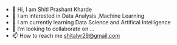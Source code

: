 - 👋 Hi, I am Shitl Prashant Kharde
- 👀 I am interested in  Data Analysis ,Machine Learning
- 🌱 I am currently learning Data Science and Artifical Intelligence
- 💞️ I’m looking to collaborate on ...
- 📫 How to reach me shitalvr29@gmail.com

<!---
shitalkh19/shitalkh19 is a ✨ special ✨ repository because its `README.md` (this file) appears on your GitHub profile.
You can click the Preview link to take a look at your changes.
--->
